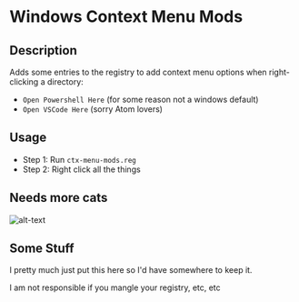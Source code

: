 # Windows Context Menu Mods

## Description
Adds some entries to the registry to add context menu options when right-clicking a directory:
* `Open Powershell Here` (for some reason not a windows default)
* `Open VSCode Here` (sorry Atom lovers)

## Usage
* Step 1: Run `ctx-menu-mods.reg`
* Step 2: Right click all the things

## Needs more cats
![alt-text](https://i.imgur.com/LmlvSoO.jpg "A suspicious cat")

## Some Stuff
I pretty much just put this here so I'd have somewhere to keep it.

I am not responsible if you mangle your registry, etc, etc
